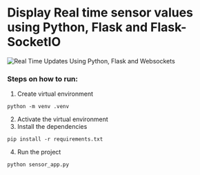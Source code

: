 
# Display Real time sensor values using Python, Flask and Flask-SocketIO  


![Real Time Updates Using Python, Flask and Websockets](https://user-images.githubusercontent.com/69466026/190352777-6abb0c96-8ecb-4e04-b817-ce27dabd66cf.PNG)

### Steps on how to run:

1.  Create virtual environment
```
python -m venv .venv
```

2.  Activate the virtual environment
3.  Install the dependencies
```
pip install -r requirements.txt
```
4.  Run the project
```
python sensor_app.py
```

